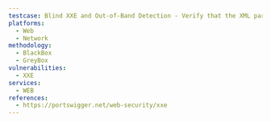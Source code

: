 ```yaml
---
testcase: Blind XXE and Out-of-Band Detection - Verify that the XML parser used by the Web (HTTP/HTTPS) service does not resolve external entities referencing URLs controlled by an attacker (e.g., http://attacker.com/xxe), preventing OOB interactions
platforms: 
  - Web
  - Network
methodology: 
  - BlackBox
  - GreyBox
vulnerabilities:
  - XXE
services:
  - WEB
references:
  - https://portswigger.net/web-security/xxe
---
```

